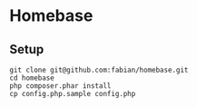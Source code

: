 # Homebase

## Setup

```
git clone git@github.com:fabian/homebase.git
cd homebase
php composer.phar install
cp config.php.sample config.php
```
